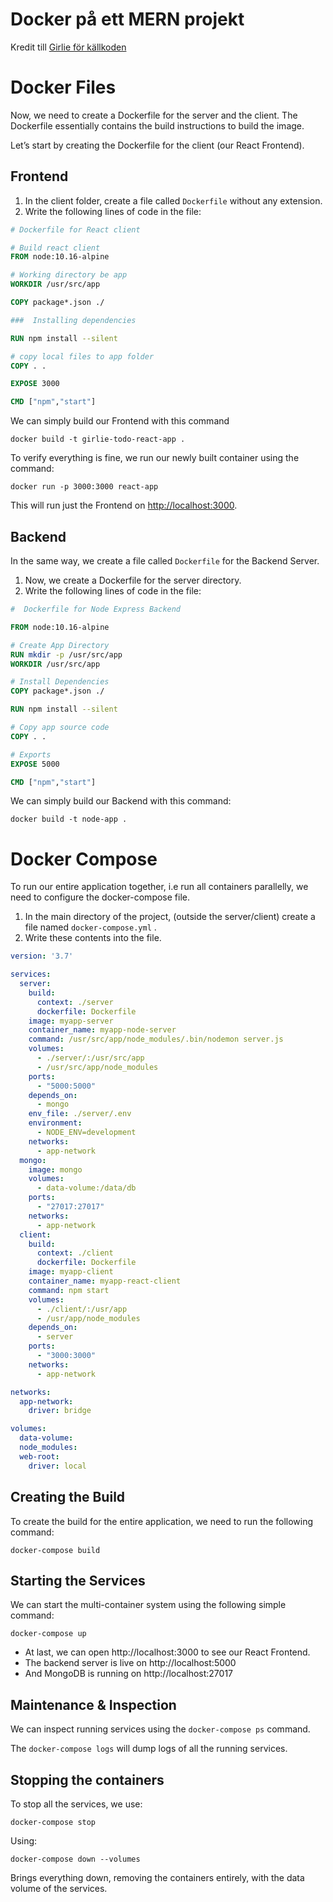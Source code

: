 # Docker på ett MERN projekt

Kredit till [Girlie för källkoden](https://github.com/girlierazon84/MongoDB_Inlamningsuppgift_MyTODOList)

# Docker Files

Now, we need to create a Dockerfile for the server and the client. The Dockerfile essentially contains the build
instructions to build the image.

Let’s start by creating the Dockerfile for the client (our React Frontend).

## Frontend

1. In the client folder, create a file called `Dockerfile` without any extension.
2. Write the following lines of code in the file:

```dockerfile
# Dockerfile for React client

# Build react client
FROM node:10.16-alpine

# Working directory be app
WORKDIR /usr/src/app

COPY package*.json ./

###  Installing dependencies

RUN npm install --silent

# copy local files to app folder
COPY . .

EXPOSE 3000

CMD ["npm","start"]
```

We can simply build our Frontend with this command

```shell
docker build -t girlie-todo-react-app .
```

To verify everything is fine, we run our newly built container using the command:

```shell
docker run -p 3000:3000 react-app 
```

This will run just the Frontend on [http://localhost:3000](http://localhost:3000).

## Backend

In the same way, we create a file called `Dockerfile` for the Backend Server.

1. Now, we create a Dockerfile for the server directory.
2. Write the following lines of code in the file:

```dockerfile
#  Dockerfile for Node Express Backend

FROM node:10.16-alpine

# Create App Directory
RUN mkdir -p /usr/src/app
WORKDIR /usr/src/app

# Install Dependencies
COPY package*.json ./

RUN npm install --silent

# Copy app source code
COPY . .

# Exports
EXPOSE 5000

CMD ["npm","start"]
```

We can simply build our Backend with this command:

```shell
docker build -t node-app .
```

# Docker Compose

To run our entire application together, i.e run all containers parallelly, we need to configure the docker-compose file.

1. In the main directory of the project, (outside the server/client) create a file named `docker-compose.yml` .
2. Write these contents into the file.

```yaml
version: '3.7'

services:
  server:
    build:
      context: ./server
      dockerfile: Dockerfile
    image: myapp-server
    container_name: myapp-node-server
    command: /usr/src/app/node_modules/.bin/nodemon server.js
    volumes:
      - ./server/:/usr/src/app
      - /usr/src/app/node_modules
    ports:
      - "5000:5000"
    depends_on:
      - mongo
    env_file: ./server/.env
    environment:
      - NODE_ENV=development
    networks:
      - app-network
  mongo:
    image: mongo
    volumes:
      - data-volume:/data/db
    ports:
      - "27017:27017"
    networks:
      - app-network
  client:
    build:
      context: ./client
      dockerfile: Dockerfile
    image: myapp-client
    container_name: myapp-react-client
    command: npm start
    volumes:
      - ./client/:/usr/app
      - /usr/app/node_modules
    depends_on:
      - server
    ports:
      - "3000:3000"
    networks:
      - app-network

networks:
  app-network:
    driver: bridge

volumes:
  data-volume:
  node_modules:
  web-root:
    driver: local
```

## Creating the Build

To create the build for the entire application, we need to run the following command:

```shell
docker-compose build
```

## Starting the Services

We can start the multi-container system using the following simple command:

```shell
docker-compose up
```

- At last, we can open http://localhost:3000 to see our React Frontend.
- The backend server is live on http://localhost:5000
- And MongoDB is running on http://localhost:27017

## Maintenance & Inspection

We can inspect running services using the `docker-compose ps` command.

The `docker-compose logs` will dump logs of all the running services.

## Stopping the containers

To stop all the services, we use:

```shell
docker-compose stop
```

Using:

```shell
docker-compose down --volumes 
```

Brings everything down, removing the containers entirely, with the data volume of the services.
